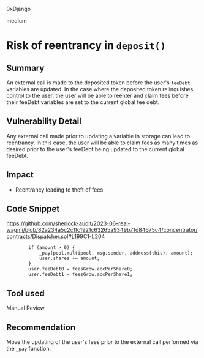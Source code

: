 0xDjango

medium

# Risk of reentrancy in `deposit()`

## Summary
An external call is made to the deposited token before the user's `feeDebt` variables are updated. In the case where the deposited token relinquishes control to the user, the user will be able to reenter and claim fees before their feeDebt variables are set to the current global fee debt.

## Vulnerability Detail
Any external call made prior to updating a variable in storage can lead to reentrancy. In this case, the user will be able to claim fees as many times as desired prior to the user's feeDebt being updated to the current global feeDebt.

## Impact
- Reentrancy leading to theft of fees

## Code Snippet
https://github.com/sherlock-audit/2023-06-real-wagmi/blob/82a234a5c2c1fc1921c63265a9349b71d84675c4/concentrator/contracts/Dispatcher.sol#L199C1-L204
```solidity
        if (amount > 0) {
            _pay(pool.multipool, msg.sender, address(this), amount);
            user.shares += amount;
        }
        user.feeDebt0 = feesGrow.accPerShare0;
        user.feeDebt1 = feesGrow.accPerShare1;
```

## Tool used
Manual Review

## Recommendation
Move the updating of the user's fees prior to the external call performed via the `_pay` function.
